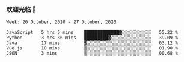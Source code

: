 ### 欢迎光临 👋

<!--
**lianganqing/lianganqing** is a ✨ _special_ ✨ repository because its `README.md` (this file) appears on your GitHub profile.

Here are some ideas to get you started:

- 🔭 I’m currently working on ...
- 🌱 I’m currently learning ...
- 👯 I’m looking to collaborate on ...
- 🤔 I’m looking for help with ...
- 💬 Ask me about ...
- 📫 How to reach me: ...
- 😄 Pronouns: ...
- ⚡ Fun fact: ...
-->
<!--START_SECTION:waka-->
```text
Week: 20 October, 2020 - 27 October, 2020

JavaScript   5 hrs 5 mins    █████████████▓░░░░░░░░░░░   55.22 % 
Python       3 hrs 36 mins   █████████▓░░░░░░░░░░░░░░░   39.09 % 
Java         17 mins         ▓░░░░░░░░░░░░░░░░░░░░░░░░   03.12 % 
Vue.js       10 mins         ▒░░░░░░░░░░░░░░░░░░░░░░░░   01.90 % 
JSON         3 mins          ▒░░░░░░░░░░░░░░░░░░░░░░░░   00.68 % 
```
<!--END_SECTION:waka-->
